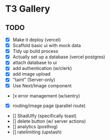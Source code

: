 # T3 Gallery

## TODO

- [x] Make it deploy (vercel)
- [x] Scaffold basic ui with mock data
- [x] Tidy up build process
- [x] Actually set up a database (vercel postgres)
- [x] attach database to ui
- [x] add authentication (w/clerk)
- [x] add image upload
- [x] "taint" (Server-only)
- [x] Use Next/Image component
- [x error management (w/sentry)
- [x] routing/image page (parallel route)
- [] ShadUIfy (specifically toast)
- [] delete button (w/ server actions)
- [] analytics (posthog)
- [] ratelimiting (upstash)